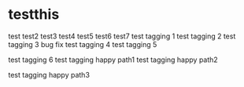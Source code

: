 # testthis
test
test2
test3
test4
test5
test6
test7
test tagging 1
test tagging 2
test tagging 3
bug fix
test tagging 4
test tagging 5

test tagging 6
test tagging happy path1
test tagging happy path2

test tagging happy path3
